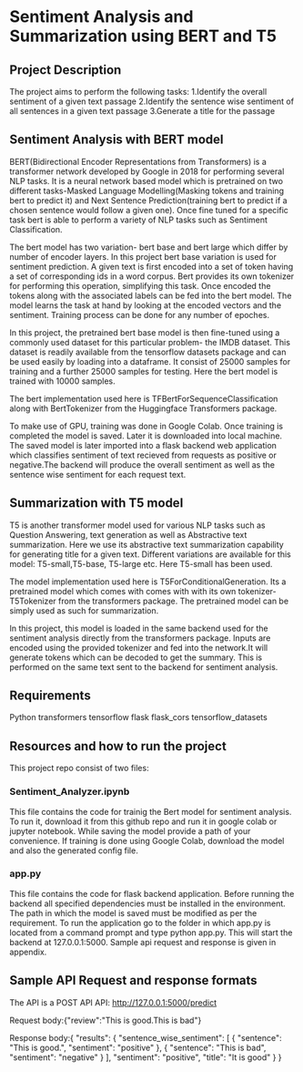 # Sentiment Analysis and Summarization using BERT and T5

## Project Description

The project aims to perform the following tasks:
   1.Identify the overall sentiment of a given text passage
   2.Identify the sentence wise sentiment of all sentences in a given text passage
   3.Generate a title for the passage

## Sentiment Analysis with BERT model

BERT(Bidirectional Encoder Representations from Transformers) is a transformer network developed by Google in 2018 for performing several NLP tasks. It is a neural network based model which is pretrained on two different tasks-Masked Language Modelling(Masking tokens and training bert to predict it) and Next Sentence Prediction(training bert to predict if a chosen sentence would follow a given one). Once fine tuned for a specific task bert is able to perform a variety of NLP tasks such as Sentiment Classification.

The bert model has two variation- bert base and bert large which differ by number of encoder layers. In this project bert base variation is used for sentiment prediction. A given text is first encoded into a set of token having a set of corresponding ids in a word corpus. Bert provides its own tokenizer for performing this operation, simplifying this task. Once encoded the tokens along with the associated labels can be fed into the bert model. The model learns the task at hand by looking at the encoded vectors and the sentiment. Training process can be done for any number of epoches.

In this project, the pretrained bert base model is then fine-tuned using a commonly used dataset for this particular problem- the IMDB dataset. This dataset is readily available from the tensorflow datasets package and can be used easily by loading into a dataframe. It consist of 25000 samples for training and a further 25000 samples for testing. Here the bert model is trained with 10000 samples.

The bert implementation used here is TFBertForSequenceClassification along with BertTokenizer from the Huggingface Transformers package.

To make use of GPU, training was done in Google Colab. Once training is completed the model is saved. Later it is downloaded into local machine. The saved model is later imported into a flask backend web application which classifies sentiment of text recieved from requests as positive or negative.The backend will produce the overall sentiment as well as the sentence wise sentiment for each request text. 

## Summarization with T5 model
   
T5 is another transformer model used for various NLP tasks such as Question Answering, text generation as well as Abstractive text summarization. Here we use its abstractive text summarization capability for generating title for a given text. Different variations are available for this model: T5-small,T5-base, T5-large etc.
Here T5-small has been used.

The model implementation used here is T5ForConditionalGeneration. Its a pretrained model which comes with comes with with its own tokenizer- T5Tokenizer from the transformers package. The pretrained model can be simply used as such for summarization.

In this project, this model is loaded in the same backend used for the sentiment analysis directly from the transformers package. Inputs are encoded using the provided tokenizer and fed into the network.It will generate tokens which can be decoded to get the summary. This is performed on the same text sent to the backend for sentiment analysis.

## Requirements 
Python
transformers
tensorflow
flask
flask_cors
tensorflow_datasets

## Resources and how to run the project

This project repo consist of two files:

### Sentiment_Analyzer.ipynb

This file contains the code for trainig the Bert model for sentiment analysis. To run it, download it from this github repo and run it in google colab or jupyter notebook. While saving the model provide a path of your convenience. If training is done using Google Colab, download the model and also the generated config file.

### app.py

This file contains the code for flask backend application. Before running the backend all specified dependencies must be installed in the environment. The path in which the model is saved must be modified as per the requirement. To run the application go to the folder in which app.py is located from a command prompt and 
type python app.py. This will start the backend at 127.0.0.1:5000. Sample api request and response is given in appendix. 

## Sample API Request and response formats

The API is a POST API
API: http://127.0.0.1:5000/predict   

Request body:{"review":"This is good.This is bad"}

Response body:{
    "results": {
        "sentence_wise_sentiment": [
            {
                "sentence": "This is good.",
                "sentiment": "positive"
            },
            {
                "sentence": "This is bad",
                "sentiment": "negative"
            }
        ],
        "sentiment": "positive",
        "title": "It is good"
    }
}

